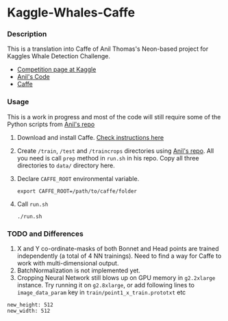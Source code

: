 # Kaggle-Whales-Caffe

### Description

This is a translation into Caffe of Anil Thomas's Neon-based project for Kaggles Whale Detection Challenge.

- [Competition page at Kaggle](https://kaggle.com/c/noaa-right-whale-recognition)
- [Anil's Code](https://github.com/anlthms/whale-2015)
- [Caffe](caffe.berkeleyvision.org)

### Usage

This is a work in progress and most of the code will still require some of the Python scripts 
from [Anil's repo](https://github.com/anlthms/whale-2015)

1. Download and install Caffe. [Check instructions here](https://github.com/BVLC/caffe/)

2. Create ```/train```, ```/test``` and ```/traincrops``` directories using 
   [Anil's repo](https://github.com/anlthms/whale-2015). All you need is call ```prep``` method in ```run.sh``` in 
   his repo. Copy all three directories to ```data/``` directory here.

3. Declare ```CAFFE_ROOT``` environmental variable. 

    ```
    export CAFFE_ROOT=/path/to/caffe/folder
    ```

4. Call ```run.sh```

    ```
    ./run.sh
    ```

### TODO and Differences
1. X and Y co-ordinate-masks of both Bonnet and Head points are trained independently (a total of 4 NN trainings). Need to find a way for Caffe to work with multi-dimensional output.
2. BatchNormalization is not implemented yet.
3. Cropping Neural Network still blows up on GPU memory in ```g2.2xlarge``` instance. Try running it on ```g2.8xlarge```, or   add following lines to ```image_data_param``` key in ```train/point1_x_train.prototxt``` etc
```
new_height: 512
new_width: 512
```
